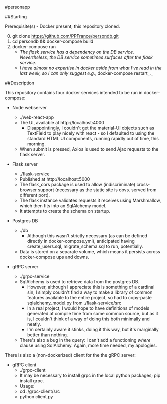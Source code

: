 #personapp

##Starting

Prerequisite(s) - Docker present; this repository cloned.

0. git clone https://github.com/PPFrance/persondb.git
1. cd persondb && docker-compose build
2. docker-compose run
    * _The flask service has a dependency on the DB service. Nevertheless, the DB service sometimes surfaces *after* the flask service._
    * _I have almost no expertise in docker aside from what I've read in the last week, so I can only suggest e.g.,_ docker-compose restart_._

##Description

This repository contains four docker services intended to be run in docker-compose: 

* Node webserver 
    * ./web-react-app
    * The UI, available at http://localhost:4000
        * Disappointingly, I couldn't get the material-UI objects such as TextField to play nicely with react - so I defaulted to using the standard HTML UI components, running rapidly out of time, this morning.
    * When submit is pressed, Axios is used to send Ajax requests to the flask server.
    
    
* Flask server
    * ./flask-service
    * Published at http://localhost:5000
    * The flask_cors package is used to allow (indiscriminate) cross-browser support (necessary as the static site is obvs. served from different port).  
    * The flask instance validates requests it receives using Marshmallow, which then fits into an SqlAlchemy model. 
    * It attempts to create the schema on startup.
        
    
* Postgres DB
    * ./db
        * Although this wasn't strictly necessary (as can be defined directly in docker-compose.yml), anticipated having create_users.sql, migrate_schema.sql to run, potentially. 
    * Data is stored on a separate volume, which means it persists across docker-compose ups and downs.
        
        
* gRPC server
    * ./grpc-service
    * SqlAlchemy is used to retrieve data from the postgres DB. 
        * However, although I appreciate this is something of a cardinal sin, I simply couldn't find a way to make a library of common features available to the entire project, so had to copy-paste sqlalchemy_model.py from ./flask-service/src 
        * In a real project, I would hope to have definitions of models generated at compile time from some common source, but as it is, I couldn't think of a way of doing this both minimally and neatly. 
        * I'm certainly aware it stinks, doing it this way, but it's marginally better than nothing.
    * There's also a bug in the query: I can't add a functioning _where_ clause using SqlAlchemy. Again, more time needed, my apologies.
        
        
There is also a (non-dockerized) client for the the gRPC server:

* gRPC client
    * ./grpc-client
    * It may be necessary to install grpc in the local python packages; pip install grpc.
    * Usage:
    * cd ./grpc-client/src
    * python client.py
    

        

